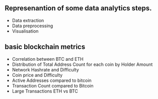 ## Represenantion of some data analytics steps.
- Data extraction 
- Data preprocessing 
- Visualisation 


## basic blockchain metrics 
- Correlation between BTC and ETH 
- Distribution of Total Address Count for each coin by Holder Amount
- Network Hashrate and Difficulty
- Coin price and Difficulty
- Active Addresses compared to bitcoin
- Transaction Count compared to Bitcoin 
- Large Transactions ETH vs BTC